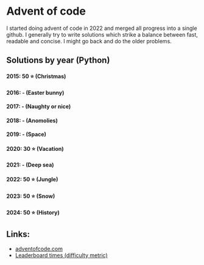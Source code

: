 # Advent of code
I started doing advent of code in 2022 and merged all progress into a single github. I generally try
to write solutions which strike a balance between fast, readable and concise. I might go back and do
the older problems. 

## Solutions by year (Python)
#### 2015: 50 ⭐ (Christmas)
#### 2016: - (Easter bunny)
#### 2017: - (Naughty or nice)
#### 2018: - (Anomolies)
#### 2019: - (Space)
#### 2020: 30 ⭐ (Vacation)
#### 2021: - (Deep sea)
#### 2022: 50 ⭐ (Jungle)
#### 2023: 50 ⭐ (Snow)
#### 2024: 50 ⭐ (History)

## Links:
- [adventofcode.com](https://adventofcode.com/)
- [Leaderboard times (difficulty metric)](https://aoc.xhyrom.dev/)
